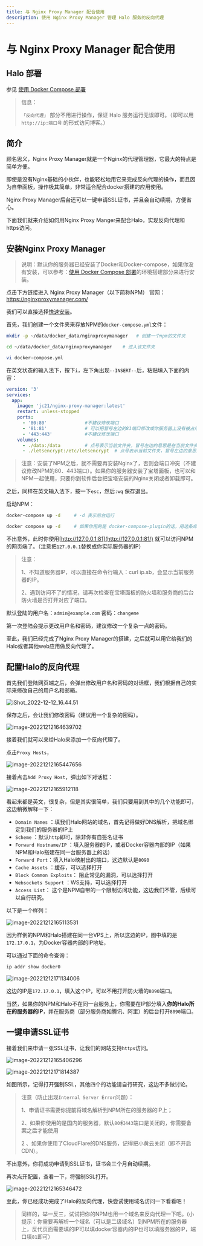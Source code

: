 ```yaml
---
title: 与 Nginx Proxy Manager 配合使用
description: 使用 Nginx Proxy Manager 管理 Halo 服务的反向代理
---
```


# 与 Nginx Proxy Manager 配合使用

## Halo 部署

参见 [使用 Docker Compose 部署](https://docs.halo.run/getting-started/install/docker-compose)

> 信息：
>
> `「反向代理」` 部分不用进行操作，保证 Halo 服务运行无误即可。（即可以用`http://ip:端口号` 的形式访问博客。）



## 简介

顾名思义，Nginx Proxy Manager就是一个Nginx的代理管理器，它最大的特点是简单方便。

即使是没有Nginx基础的小伙伴，也能轻松地用它来完成反向代理的操作，而且因为自带面板，操作极其简单，非常适合配合docker搭建的应用使用。

Nginx Proxy Manager后台还可以一键申请SSL证书，并且会自动续期，方便省心。

下面我们就来介绍如何用Nginx Proxy Manger来配合Halo，实现反向代理和https访问。



## 安装Nginx Proxy Manager

> 说明：默认你的服务器已经安装了Docker和Docker-compose，如果你没有安装，可以参考：[使用 Docker Compose 部署](https://docs.halo.run/getting-started/install/docker-compose)的环境搭建部分来进行安装。



点击下方链接进入 Nginx Proxy Manager（以下简称NPM） 官网：https://nginxproxymanager.com/

我们可以直接选择[快速安装](https://nginxproxymanager.com/guide/#quick-setup)。

首先，我们创建一个文件夹来存放NPM的`docker-compose.yml`文件：

```bash
mkdir -p ~/data/docker_data/nginxproxymanager   # 创建一个npm的文件夹

cd ~/data/docker_data/nginxproxymanager    # 进入该文件夹

vi docker-compose.yml
```

在英文状态的输入法下，按下`i`，左下角出现`--INSERT--`后，粘贴填入下面的内容：

```yaml
version: '3'
services:
  app:
    image: 'jc21/nginx-proxy-manager:latest'
    restart: unless-stopped
    ports:
      - '80:80'              #不建议修改端口
      - '81:81'              # 可以把冒号左边的81端口修改成你服务器上没有被占用的端口
      - '443:443'            #不建议修改端口
    volumes:
      - ./data:/data         # 点号表示当前文件夹，冒号左边的意思是在当前文件夹下创建一个data目录，用于存放数据，如果不存在的话，会自动创建
      - ./letsencrypt:/etc/letsencrypt  # 点号表示当前文件夹，冒号左边的意思是在当前文件夹下创建一个letsencrypt目录，用于存放证书，如果不存在的话，会自动创建
```



> 注意：安装了NPM之后，就不需要再安装Nginx了，否则会端口冲突（不建议修改NPM的80、443端口）。如果你的服务器安装了宝塔面板，也可以和NPM一起使用，只要你到软件后台把宝塔安装的Nginx关闭或者卸载即可。



之后，同样在英文输入法下，按一下`esc`，然后`:wq` 保存退出。



启动NPM：

```bash
docker-compose up -d     # -d 表示后台运行

docker compose up -d     # 如果你用的是 docker-compose-plugin的话，用这条命令
```



不出意外，此时你使用[http://127.0.0.1:81](http://127.0.0.1:81/) 就可以访问NPM的网页端了。（注意把`127.0.0.1`替换成你实际服务器的IP）

> 注意：
>
> 1、不知道服务器IP，可以直接在命令行输入：curl ip.sb，会显示当前服务器的IP。
>
> 2、遇到访问不了的情况，请再次检查在宝塔面板的防火墙和服务商的后台防火墙是否打开对应了端口。



默认登陆的用户名：`admin@example.com` 密码：`changeme`

第一次登陆会提示更改用户名和密码，建议修改一个复杂一点的密码。

至此，我们已经完成了Nginx Proxy Manager的搭建，之后就可以用它给我们的Halo或者其他web应用做反向代理了。



## 配置Halo的反向代理



首先我们登陆网页端之后，会弹出修改用户名和密码的对话框，我们根据自己的实际来修改自己的用户名和邮箱。

![iShot_2022-12-12_16.44.51](https://img.laoda.de/i/2022/12/12/r7qwgr-2.webp)

保存之后，会让我们修改密码（建议用一个复杂的密码）。

![image-20221212164639702](https://img.laoda.de/i/2022/12/12/r88bvl-2.webp)



接着我们就可以来给Halo来添加一个反向代理了。

点击`Proxy Hosts`，



![image-20221212165447656](https://img.laoda.de/i/2022/12/12/rd1a5e-2.webp)



接着点击`Add Proxy Host`，弹出如下对话框：



![image-20221212165912118](https://img.laoda.de/i/2022/12/12/rftexf-2.webp)

看起来都是英文，很复杂，但是其实很简单，我们只要用到其中的几个功能即可，这边稍微解释一下：

- `Domain Names` ：填我们Halo网站的域名，首先记得做好DNS解析，把域名绑定到我们的服务器的IP上
- `Scheme` ：默认`http`即可，除非你有自签名证书
- `Forward Hostname/IP` ：填入服务器的IP，或者Docker容器内部的IP（如果NPM和Halo搭建在同一台服务器上的话）
- `Forward Port`：填入Halo映射出的端口，这边默认是`8090`
- `Cache Assets` ：缓存，可以选择打开
- `Block Common Exploits`： 阻止常见的漏洞，可以选择打开
- `Websockets Support` ：WS支持，可以选择打开
- `Access List`： 这个是NPM自带的一个限制访问功能，这边我们不管，后续可以自行研究。



以下是一个样列：

![image-20221212165113531](https://img.laoda.de/i/2022/12/12/rb22bk-2.webp)

因为样例的NPM和Halo搭建在同一台VPS上，所以这边的IP，图中填的是`172.17.0.1`，为Docker容器内部的IP地址，

可以通过下面的命令查询：

```bash
ip addr show docker0
```



![image-20221212171134006](https://img.laoda.de/i/2022/12/12/sawc56-2.webp)



这边的IP是`172.17.0.1`，填入这个IP，可以不用打开防火墙的`8090`端口。



当然，如果你的NPM和Halo不在同一台服务上，你需要在IP部分填入**你的Halo所在的服务器的IP**，并在服务商（部分服务商如腾讯、阿里）的后台打开`8090`端口。



## 一键申请SSL证书



接着我们来申请一张SSL证书，让我们的网站支持`https`访问。

![image-20221212165406296](https://img.laoda.de/i/2022/12/12/rcskzu-2.webp)



![image-20221212171814387](https://img.laoda.de/i/2022/12/12/sey05n-2.webp)

如图所示，记得打开强制SSL，其他四个的功能请自行研究，这边不多做讨论。

> 注意（防止出现`Internal Server Error`问题）：
>
> 1、申请证书需要你提前将域名解析到NPM所在的服务器的IP上；
>
> 2、如果你使用的是国内的服务器，默认`80`和`443`端口是关闭的，你需要备案之后才能使用
>
> 2 、如果你使用了CloudFlare的DNS服务，记得把小黄云关闭（即不开启CDN）。



不出意外，你将成功申请到SSL证书，证书会三个月自动续期。

再次点开配置，查看一下，将强制SSL打开。

![image-20221212165346472](https://img.laoda.de/i/2022/12/12/rcfn9x-2.webp)



至此，你已经成功完成了Halo的反向代理，快尝试使用域名访问一下看看吧！



> 同样的，举一反三，试试把你的NPM也用一个域名来反向代理一下吧。(小提示：你需要再解析一个域名（可以是二级域名）到NPM所在的服务器上，反代页面需要填的IP可以填docker容器内的IP也可以填服务器的IP，端口填`81`即可）
